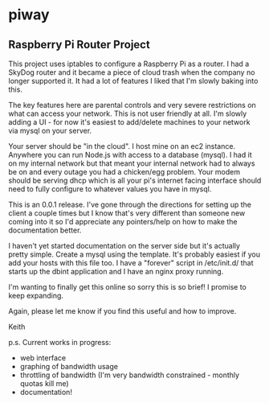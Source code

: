 # piway
## Raspberry Pi Router Project
This project uses iptables to configure a Raspberry Pi as a router. I had a SkyDog router and it 
became a piece of cloud trash when the company no longer supported it. It had a lot of features
I liked that I'm slowly baking into this.

The key features here are parental controls and very severe restrictions on what can access your
network. This is not user friendly at all. I'm slowly adding a UI - for now it's easiest to add/delete
machines to your network via mysql on your server.

Your server should be "in the cloud". I host mine on an ec2 instance. Anywhere you can run Node.js
with access to a database (mysql). I had it on my internal network but that meant your internal
network had to always be on and every outage you had a chicken/egg problem. Your modem should be
serving dhcp which is all your pi's internet facing interface should need to fully configure to
whatever values you have in mysql.

This is an 0.0.1 release. I've gone through the directions for setting up the client a couple times
but I know that's very different than someone new coming into it so I'd appreciate any pointers/help
on how to make the documentation better.

I haven't yet started documentation on the server side but it's actually pretty simple. Create a
mysql using the template. It's probably easiest if you add your hosts with this file too. I have
a "forever" script in /etc/init.d/ that starts up the dbint application and I have an nginx proxy
running.

I'm wanting to finally get this online so sorry this is so brief!  I promise to keep expanding.

Again, please let me know if you find this useful and how to improve.

Keith

p.s.  Current works in progress:
* web interface
* graphing of bandwidth usage
* throttling of bandwidth (I'm very bandwidth constrained - monthly quotas kill me)
* documentation!
